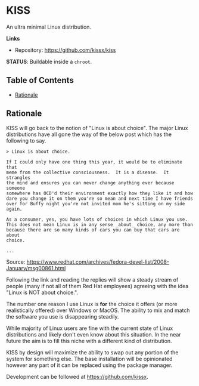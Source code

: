 # KISS

An ultra minimal Linux distribution.

**Links**

- Repository: <https://github.com/kissx/kiss>


**STATUS**: Buildable inside a `chroot`.


## Table of Contents

<!-- vim-markdown-toc GFM -->

* [Rationale](#rationale)

<!-- vim-markdown-toc -->

## Rationale

KISS will go back to the notion of "Linux is about choice". The major Linux distributions have all gone the way of the below post which has the following to say.

```
> Linux is about choice.

If I could only have one thing this year, it would be to eliminate that
meme from the collective consciousness.  It is a disease.  It strangles
the mind and ensures you can never change anything ever because someone
somewhere has OCD'd their environment exactly how they like it and how
dare you change it on them you're so mean and next time I have friends
over for Buffy night you're not invited mom he's sitting on my side
again.

As a consumer, yes, you have lots of choices in which Linux you use.
This does not mean Linux is in any sense _about_ choice, any more than
because there are so many kinds of cars you can buy that cars are about
choice.

...
```

Source: <https://www.redhat.com/archives/fedora-devel-list/2008-January/msg00861.html>

Following the link and reading the replies will show a steady stream of people (many if not all of them Red Hat employees) agreeing with the idea "Linux is NOT about choice.".

The number one reason I use Linux is **for** the choice it offers (or more realistically offered) over Windows or MacOS. The ability to mix and match the software you use is disappearing steadily.

While majority of Linux users are fine with the current state of Linux distributions and likely don't even know about this situation. In the near future the aim is to fill this niche with a different kind of distribution.

KISS by design will maximize the ability to swap out any portion of the system for something else. The base installation will be opinionated however any part of it can be replaced using the package manager.

Development can be followed at <https://github.com/kissx>.
